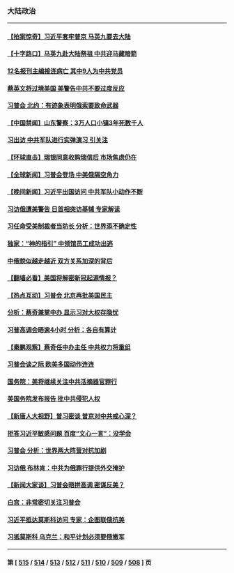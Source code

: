 ### 大陆政治
---
#### [【拍案惊奇】习近平套牢普京 马英九要去大陆](../../pages/ncid277/n13955310.md) 
#### [【十字路口】马英九赴大陆祭祖 中共迎马藏暗箭](../../pages/ncid277/n13955304.md) 
#### [12名报刊主编接连病亡 其中9人为中共党员](../../pages/ncid277/n13955316.md) 
#### [蔡英文将过境美国 美警告中共不要过度反应](../../pages/ncid277/n13955292.md) 
#### [习普会 北约：有迹象表明俄索要致命武器](../../pages/ncid277/n13955283.md) 
#### [【中国禁闻】山东警察：3万人口小镇3年死数千人](../../pages/ncid277/n13954635.md) 
#### [习出访 中共军队进行实弹演习 引关注](../../pages/ncid277/n13955083.md) 
#### [【环球直击】瑞银同意收购瑞信后 市场焦虑仍在](../../pages/ncid277/n13954673.md) 
#### [【全球新闻】习普会登场 中美俄隔空角力](../../pages/ncid277/n13955058.md) 
#### [【晚间新闻】习近平出国访问 中共军队小动作不断](../../pages/ncid277/n13955059.md) 
#### [习访俄遭美警告 日首相突访基辅 专家解读](../../pages/ncid277/n13954987.md) 
#### [习任命受美制裁者当防长 分析：世界添不确定性](../../pages/ncid277/n13954964.md) 
#### [独家：“神的指引” 中领馆员工成功出逃](../../pages/ncid277/n13953285.md) 
#### [中俄貌似越走越近 双方关系加深的背后](../../pages/ncid277/n13954919.md) 
#### [【翻墙必看】美国将解密新冠起源情报？](../../pages/ncid277/n13954808.md) 
#### [【热点互动】习普会 北京再批美国民主](../../pages/ncid277/n13954705.md) 
#### [分析：蔡奇兼掌中办 显示习对大权存隐忧](../../pages/ncid277/n13954760.md) 
#### [习普高调会晤逾4小时 分析：各自有算计](../../pages/ncid277/n13954594.md) 
#### [【秦鹏观察】蔡奇任中办主任 中共权力将重组](../../pages/ncid277/n13954678.md) 
#### [习普会谈之际 欧美多国动作连连](../../pages/ncid277/n13954654.md) 
#### [国务院：美将继续关注中共活摘器官罪行](../../pages/ncid277/n13954656.md) 
#### [美国务院发布报告 批中共侵犯人权](../../pages/ncid277/n13954646.md) 
#### [【新唐人大视野】普习密谈 普京对中共戒心深？](../../pages/ncid277/n13954571.md) 
#### [拒答习近平敏感问题 百度“文心一言”：没学会](../../pages/ncid277/n13954605.md) 
#### [习普会 分析：世界两大阵营对抗加剧](../../pages/ncid277/n13954620.md) 
#### [习访俄 布林肯：中共为俄罪行提供外交掩护](../../pages/ncid277/n13954596.md) 
#### [【新闻大家谈】习普会晤拼高调 密谋反美？](../../pages/ncid277/n13954545.md) 
#### [白宫：非常密切关注习普会](../../pages/ncid277/n13954585.md) 
#### [习近平抵达莫斯科访问 专家：企图联俄抗美](../../pages/ncid277/n13954464.md) 
#### [习抵莫斯科 乌克兰：和平计划必须要俄撤军](../../pages/ncid277/n13954522.md) 

---
#### 第 [ [515](./515.md) / [514](./514.md) / [513](./513.md) / [512](./512.md) / [511](./511.md) / [510](./510.md) / [509](./509.md) / [508](./508.md) ] 页
